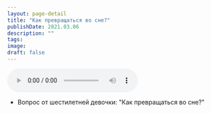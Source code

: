 ```yaml
---
layout: page-detail
title: "Как превращаться во сне?"
publishDate: 2021.03.06
description: ""
tags:
image:
draft: false
---
```


<audio title="2021.03.06 - Как превращаться во сне?.mp3" src="https://filer-api.advayta.org/v1.0/public/files/72934" controls=""></audio>

* Вопрос от шестилетней девочки: "Как превращаться во сне?"

  
